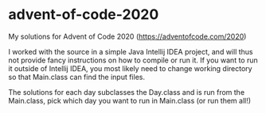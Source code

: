 # advent-of-code-2020
My solutions for Advent of Code 2020 (https://adventofcode.com/2020)

I worked with the source in a simple Java Intellij IDEA project, and will thus not provide fancy instructions on how to compile or run it. If you want to run it outside of Intellij IDEA, you most likely need to change working directory so that Main.class can find the input files.

The solutions for each day subclasses the Day.class and is run from the Main.class, pick which day you want to run in Main.class (or run them all!)
